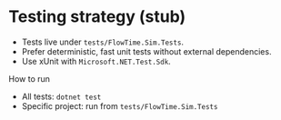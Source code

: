 # Testing strategy (stub)

- Tests live under `tests/FlowTime.Sim.Tests`.
- Prefer deterministic, fast unit tests without external dependencies.
- Use xUnit with `Microsoft.NET.Test.Sdk`.

How to run

- All tests: `dotnet test`
- Specific project: run from `tests/FlowTime.Sim.Tests`
